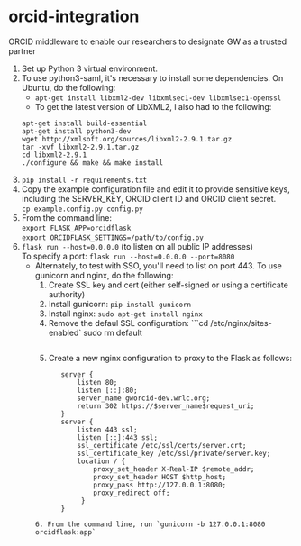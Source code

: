 # orcid-integration
ORCID middleware to enable our researchers to designate GW as a trusted partner

1. Set up Python 3 virtual environment.
2. To use python3-saml, it's necessary to install some dependencies. On Ubuntu, do the following:
    - `apt-get install libxml2-dev libxmlsec1-dev libxmlsec1-openssl`
    - To get the latest version of LibXML2, I also had to the following:
    ```
    apt-get install build-essential
    apt-get install python3-dev
    wget http://xmlsoft.org/sources/libxml2-2.9.1.tar.gz
    tar -xvf libxml2-2.9.1.tar.gz
    cd libxml2-2.9.1
    ./configure && make && make install
    ```
3. `pip install -r requirements.txt`
4. Copy the example configuration file and edit it to provide sensitive keys, including the SERVER_KEY, ORCID client ID and ORCID client secret. \
 `cp example.config.py config.py`
5. From the command line: \
 `export FLASK_APP=orcidflask` \
 `export ORCIDFLASK_SETTINGS=/path/to/config.py`
6. `flask run --host=0.0.0.0` (to listen on all public IP addresses) \
To specify a port: `flask run --host=0.0.0.0 --port=8080`
   - Alternately, to test with SSO, you'll need to list on port 443. To use gunicorn and nginx, do the following:
      1. Create SSL key and cert (either self-signed or using a certificate authority)
      2. Install gunicorn: `pip install gunicorn`
      3. Install nginx: `sudo apt-get install nginx`
      4. Remove the defaul SSL configuration: 
         ```cd /etc/nginx/sites-enabled`
            sudo rm default
            ```
      5. Create a new nginx configuration to proxy to the Flask as follows:
         ```
            server {
                listen 80;
                listen [::]:80;
                server_name gworcid-dev.wrlc.org;
                return 302 https://$server_name$request_uri;
            }
            server {
                listen 443 ssl;
                listen [::]:443 ssl;
                ssl_certificate /etc/ssl/certs/server.crt;
                ssl_certificate_key /etc/ssl/private/server.key;
                location / {
                    proxy_set_header X-Real-IP $remote_addr;
                    proxy_set_header HOST $http_host;
                    proxy_pass http://127.0.0.1:8080;
                    proxy_redirect off;
                 }
            }
        ```
        6. From the command line, run `gunicorn -b 127.0.0.1:8080 orcidflask:app`

